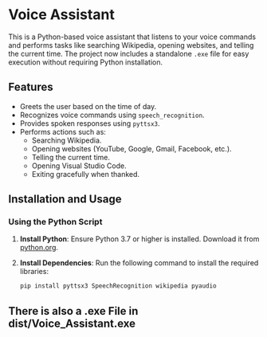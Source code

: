 # Voice Assistant

This is a Python-based voice assistant that listens to your voice commands and performs tasks like searching Wikipedia, opening websites, and telling the current time. The project now includes a standalone `.exe` file for easy execution without requiring Python installation.

## Features

- Greets the user based on the time of day.
- Recognizes voice commands using `speech_recognition`.
- Provides spoken responses using `pyttsx3`.
- Performs actions such as:
  - Searching Wikipedia.
  - Opening websites (YouTube, Google, Gmail, Facebook, etc.).
  - Telling the current time.
  - Opening Visual Studio Code.
  - Exiting gracefully when thanked.

## Installation and Usage

### Using the Python Script

1. **Install Python**: Ensure Python 3.7 or higher is installed. Download it from [python.org](https://www.python.org/downloads/).

2. **Install Dependencies**: Run the following command to install the required libraries:
   ```bash
   pip install pyttsx3 SpeechRecognition wikipedia pyaudio


## There is also a .exe File in dist/Voice_Assistant.exe
